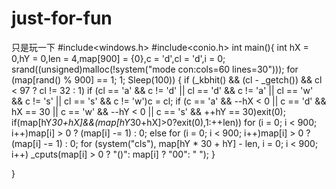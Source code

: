 # just-for-fun
只是玩一下
#include<windows.h>
#include<conio.h>
int main(){
	int hX = 0,hY = 0,len = 4,map[900] = {0},c = 'd',cl = 'd',i = 0;
	srand((unsigned)malloc(!system("mode con:cols=60 lines=30")));
	for (map[rand() % 900] == 1; 1; Sleep(100)) {
		if (_kbhit() && (cl - _getch()) && cl < 97 ? cl != 32 : 1)
			if (cl == 'a' && c != 'd' || cl == 'd' && c != 'a' ||
				cl == 'w' && c != 's' || cl == 's' && c != 'w')c = cl;
		if (c == 'a' && --hX < 0 || c == 'd' && hX == 30 ||
			c == 'w' && --hY < 0 || c == 's' && ++hY == 30)exit(0);
		if(map[hY*30+hX]&&(map[hY*30+hX]>0?exit(0),1:++len))
			for (i = 0; i < 900; i++)map[i] > 0 ? (map[i] -= 1) : 0;
		else for (i = 0; i < 900; i++)map[i] > 0 ? (map[i] -= 1) : 0;
		for (system("cls"), map[hY * 30 + hY] - len, i = 0; i < 900; i++)
			_cputs(map[i] > 0 ? "()": map[i] ? "00": " ");
	}


}
